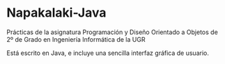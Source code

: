 # Napakalaki-Java
Prácticas de la asignatura Programación y Diseño Orientado a Objetos de 2º de Grado en Ingeniería Informática de la UGR

Está escrito en Java, e incluye una sencilla interfaz gráfica de usuario.

